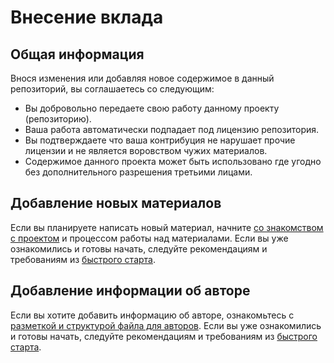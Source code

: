 # Внесение вклада

## Общая информация

Внося изменения или добавляя новое содержимое в данный репозиторий, вы соглашаетесь со следующим:

* Вы добровольно передаете свою работу данному проекту (репозиторию).
* Ваша работа автоматически подпадает под лицензию репозитория.
* Вы подтверждаете что ваша контрибуция не нарушает прочие лицензии и не является воровством чужих материалов.
* Содержимое данного проекта может быть использовано где угодно без дополнительного разрешения третьими лицами.

## Добавление новых материалов

Если вы планируете написать новый материал, начните [со знакомством с проектом](README.md) и процессом работы над материалами. Если вы уже ознакомились и готовы начать, следуйте рекомендациям и требованиям из [быстрого старта](_handbook/ru/quick-start.md).

## Добавление информации об авторе

Если вы хотите добавить информацию об авторе, ознакомьтесь с [разметкой и структурой файла для авторов](_handbook/ru/author-profile.md). Если вы уже ознакомились и готовы начать, следуйте рекомендациям и требованиям
из [быстрого старта](_handbook/ru/quick-start.md).